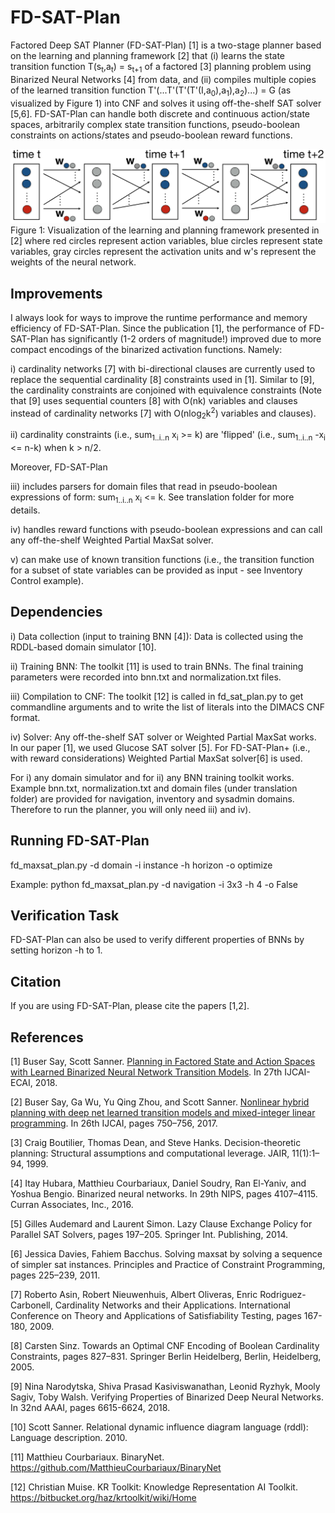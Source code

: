 # FD-SAT-Plan

Factored Deep SAT Planner (FD-SAT-Plan) [1] is a two-stage planner based on the learning and planning framework [2] that (i) learns the state transition function T(s<sub>t</sub>,a<sub>t</sub>) = s<sub>t+1</sub> of a factored [3] planning problem using Binarized Neural Networks [4] from data, and (ii) compiles multiple copies of the learned transition function T'(...T'(T'(T'(I,a<sub>0</sub>),a<sub>1</sub>),a<sub>2</sub>)...) = G (as visualized by Figure 1) into CNF and solves it using off-the-shelf SAT solver [5,6]. FD-SAT-Plan can handle both discrete and continuous action/state spaces, arbitrarily complex state transition functions, pseudo-boolean constraints on actions/states and pseudo-boolean reward functions.

![alt text](./hdmilpplan.png)
Figure 1: Visualization of the learning and planning framework presented in [2] where red circles represent action variables, blue circles represent state variables, gray circles represent the activation units and w's represent the weights of the neural network.

## Improvements

I always look for ways to improve the runtime performance and memory efficiency of FD-SAT-Plan. Since the publication [1], the performance of FD-SAT-Plan has significantly (1-2 orders of magnitude!) improved due to more compact encodings of the binarized activation functions. Namely: 

i) cardinality networks [7] with bi-directional clauses are currently used to replace the sequential cardinality [8] constraints used in [1]. Similar to [9], the cardinality constraints are conjoined with equivalence constraints (Note that [9] uses sequential counters [8] with O(nk) variables and clauses instead of cardinality networks [7] with O(nlog<sub>2</sub>k<sup>2</sup>) variables and clauses). 

ii) cardinality constraints (i.e., sum<sub>1..i..n</sub> x<sub>i</sub> >= k) are 'flipped' (i.e., sum<sub>1..i..n</sub> -x<sub>i</sub> <= n-k) when k > n/2.

Moreover, FD-SAT-Plan

iii) includes parsers for domain files that read in pseudo-boolean expressions of form: sum<sub>1..i..n</sub> x<sub>i</sub> <= k. See translation folder for more details.

iv) handles reward functions with pseudo-boolean expressions and can call any off-the-shelf Weighted Partial MaxSat solver.

v) can make use of known transition functions (i.e., the transition function for a subset of state variables can be provided as input - see Inventory Control example).

## Dependencies

i) Data collection (input to training BNN [4]): Data is collected using the RDDL-based domain simulator [10]. 

ii) Training BNN: The toolkit [11] is used to train BNNs. The final training parameters were recorded into bnn.txt and normalization.txt files.

iii) Compilation to CNF: The toolkit [12] is called in fd_sat_plan.py to get commandline arguments and to write the list of literals into the DIMACS CNF format.

iv) Solver: Any off-the-shelf SAT solver or Weighted Partial MaxSat works. In our paper [1], we used Glucose SAT solver [5]. For FD-SAT-Plan+ (i.e., with reward considerations) Weighted Partial MaxSat solver[6] is used.

For i) any domain simulator and for ii) any BNN training toolkit works. Example bnn.txt, normalization.txt and domain files (under translation folder) are provided for navigation, inventory and sysadmin domains. Therefore to run the planner, you will only need iii) and iv).

## Running FD-SAT-Plan

fd_maxsat_plan.py -d domain -i instance -h horizon -o optimize

Example: python fd_maxsat_plan.py -d navigation -i 3x3 -h 4 -o False

## Verification Task

FD-SAT-Plan can also be used to verify different properties of BNNs by setting horizon -h to 1.

## Citation

If you are using FD-SAT-Plan, please cite the papers [1,2].

## References
[1] Buser Say, Scott Sanner. [Planning in Factored State and Action Spaces with Learned Binarized Neural Network Transition Models](./bnn-planning-factored.pdf). In 27th IJCAI-ECAI, 2018.

[2] Buser Say, Ga Wu, Yu Qing Zhou, and Scott Sanner. [Nonlinear hybrid planning with deep net learned transition models and mixed-integer linear programming](http://static.ijcai.org/proceedings-2017/0104.pdf). In 26th IJCAI, pages 750–756, 2017.

[3] Craig Boutilier, Thomas Dean, and Steve Hanks. Decision-theoretic planning: Structural assumptions and computational leverage. JAIR, 11(1):1–94, 1999.

[4] Itay Hubara, Matthieu Courbariaux, Daniel Soudry, Ran El-Yaniv, and Yoshua Bengio. Binarized neural networks. In 29th NIPS, pages 4107–4115. Curran Associates, Inc., 2016.

[5] Gilles Audemard and Laurent Simon. Lazy Clause Exchange Policy for Parallel SAT Solvers, pages 197–205. Springer Int. Publishing, 2014.

[6] Jessica Davies, Fahiem Bacchus. Solving maxsat by solving a sequence of simpler sat instances. Principles and Practice of Constraint Programming, pages 225–239, 2011.

[7] Roberto Asin, Robert Nieuwenhuis, Albert Oliveras, Enric Rodriguez-Carbonell, Cardinality Networks and their Applications. International Conference on Theory and Applications of Satisfiability Testing, pages 167-180, 2009.

[8] Carsten Sinz. Towards an Optimal CNF Encoding of Boolean Cardinality Constraints, pages 827–831. Springer Berlin Heidelberg, Berlin, Heidelberg, 2005.

[9] Nina Narodytska, Shiva Prasad Kasiviswanathan, Leonid Ryzhyk, Mooly Sagiv, Toby Walsh. Verifying Properties of Binarized Deep Neural Networks. In 32nd AAAI, pages 6615-6624, 2018.

[10] Scott Sanner. Relational dynamic influence diagram language (rddl): Language description. 2010.

[11] Matthieu Courbariaux. BinaryNet. https://github.com/MatthieuCourbariaux/BinaryNet

[12] Christian Muise. KR Toolkit: Knowledge Representation AI Toolkit. https://bitbucket.org/haz/krtoolkit/wiki/Home
